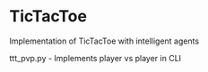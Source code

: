 # TicTacToe
Implementation of TicTacToe with intelligent agents

ttt_pvp.py - Implements player vs player in CLI
